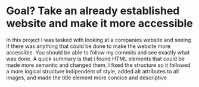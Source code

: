 # Goal? Take an already established website and make it more accessible

In this project I was tasked with looking at a companies website and seeing if there was anything that could be done to make the website more accessible.
You should be able to follow my commits and see exactly what was done.  A quick summary is that i found HTML elements that could be made more semantic
and changed them, I fixed the structure so it followed a more logical structure indipendent of style, added alt attributes to all images, and made the title element more concice and descriptive

